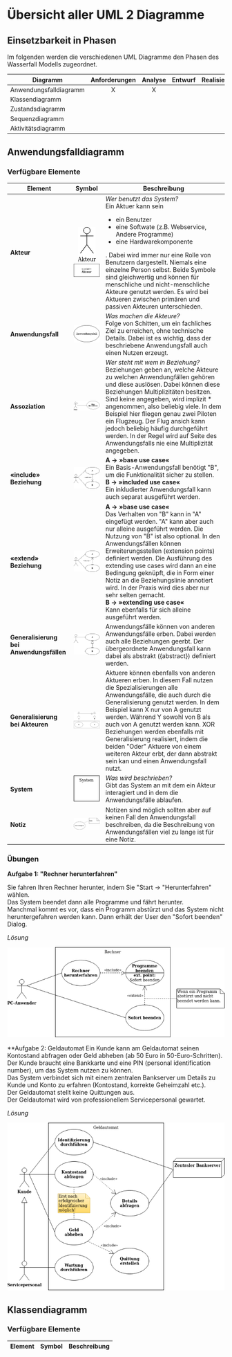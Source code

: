 # Übersicht aller UML 2 Diagramme

## Einsetzbarkeit in Phasen

Im folgenden werden die verschiedenen UML Diagramme den Phasen des Wasserfall Modells zugeordnet.

Diagramm               | Anforderungen | Analyse | Entwurf | Realisierung | Test
-----------------------|:-------------:|:-------:|:-------:|:------------:|:---:
Anwendungsfalldiagramm | X             | X       |         |              |
Klassendiagramm        |               |         |         |              |
Zustandsdiagramm       |               |         |         |              |
Sequenzdiagramm        |               |         |         |              |
Aktivitätsdiagramm     |               |         |         |              |

## Anwendungsfalldiagramm

### Verfügbare Elemente

Element                 | Symbol                                                       | Beschreibung
------------------------|:------------------------------------------------------------:|-------------
**Akteur**              | ![Akteur](images/uml/aktivitaetsdiagramm-akteur.png) ![Akteur](images/uml/aktivitaetsdiagramm-akteur2.png) | _Wer benutzt das System?_<br />Ein Aktuer kann sein <br /><ul><li>ein Benutzer</li><li>eine Softwate (z.B. Webservice, Andere Programme)</li><li>eine Hardwarekomponente</li></ul>. Dabei wird immer nur eine Rolle von Benutzern dargestellt. Niemals eine einzelne Person selbst. Beide Symbole sind gleichwertig und können für menschliche und nicht-menschliche Akteure genutzt werden. Es wird bei Aktueren zwischen primären und passiven Akteuren unterschieden.
**Anwendungsfall**      | ![Akteur](images/uml/aktivitaetsdiagramm-anwendungsfall.png) | _Was machen die Akteure?_<br />Folge von Schitten, um ein fachliches Ziel zu erreichen, ohne technische Details. Dabei ist es wichtig, dass der beschriebene Anwendungsfall auch einen Nutzen erzeugt.
**Assoziation**         | ![Akteur](images/uml/aktivitaetsdiagramm-assoziation.png)    | _Wer steht mit wem in Beziehung?_<br />Beziehungen geben an, welche Akteure zu welchen Anwendungfällen gehören und diese auslösen. Dabei können diese Beziehungen Multiplizitäten besitzen. Sind keine angegeben, wird implizit * angenommen, also beliebig viele. In dem Beispiel hier fliegen genau zwei Piloten ein Flugzeug. Der Flug ansich kann jedoch beliebig häufig durchgeführt werden. In der Regel wird auf Seite des Anwendungsfalls nie eine Multiplizität angegeben.
**«include» Beziehung** | ![System](images/uml/aktivitaetsdiagramm-include.png)        | **A → »base use case«**<br />Ein Basis-Anwendungsfall benötigt "B", um die Funktionalität sicher zu stellen.<br />**B → »included use case«**<br />Ein inkludierter Anwendungsfall kann auch separat ausgeführt werden.
**«extend» Beziehung**  | ![System](images/uml/aktivitaetsdiagramm-extend.png)         | **A → »base use case«**<br />Das Verhalten von "B" kann in "A" eingefügt werden. "A" kann aber auch nur alleine ausgeführt werden. Die Nutzung von "B" ist also optional. In den Anwendungsfällen können Erweiterungsstellen (extension points) definiert werden. Die Ausführung des extending use cases wird dann an eine Bedingung geknüpft, die in Form einer Notiz an die Beziehungslinie annotiert wird. In der Praxis wird dies aber nur sehr selten gemacht. <br />**B → »extending use case«**<br />Kann ebenfalls für sich alleine ausgeführt werden.
**Generalisierung bei Anwendungsfällen** | ![System](images/uml/aktivitaetsdiagramm-af-generalisierung.png) | Anwendungsfälle können von anderen Anwendungsfälle erben. Dabei werden auch alle Beziehungen geerbt. Der übergeordnete Anwendungsfall kann dabei als abstrakt ({abstract}) definiert werden.
**Generalisierung bei Akteuren** | ![System](images/uml/aktivitaetsdiagramm-akteur-generalisierung.png) | Aktuere können ebenfalls von anderen Aktueren erben. In diesem Fall nutzen die Spezialisierungen alle Anwendungsfälle, die auch durch die Generalisierung genutzt werden. In dem Beispiel kann X nur von A genutzt werden. Während Y sowohl von B als auch von A genutzt werden kann. XOR Beziehungen werden ebenfalls mit Generalisierung realisiert, indem die beiden "Oder" Aktuere von einem weiteren Akteur erbt, der dann abstrakt sein kan und einen Anwendungsfall nutzt.  
**System**              | ![System](images/uml/aktivitaetsdiagramm-system.png)         | _Was wird beschrieben?_<br />Gibt das System an mit dem ein Akteur interagiert und in dem die Anwendungsfälle ablaufen.
**Notiz**               | ![System](images/uml/aktivitaetsdiagramm-notiz.png)          | Notizen sind möglich sollten aber auf keinen Fall den Anwendungsfall beschreiben, da die Beschreibung von Anwendungsfällen viel zu lange ist für eine Notiz.

### Übungen

**Aufgabe 1: "Rechner herunterfahren"**

Sie fahren Ihren Rechner herunter, indem Sie "Start -> "Herunterfahren" wählen.<br />
Das System beendet dann alle Programme und fährt herunter.<br />
Manchmal kommt es vor, dass ein Programm abstürzt und das System nicht heruntergefahren werden kann. Dann erhält der 
User den "Sofort beenden" Dialog.

_Lösung_

![Rechner herunterfahren Use Case Diagramm](images/uml/rechner-herunterfahren.png)

**Aufgabe 2: Geldautomat
Ein Kunde kann am Geldautomat seinen Kontostand abfragen oder Geld abheben (ab 50 Euro in 50-Euro-Schritten).<br />
Der Kunde braucht eine Bankkarte und eine PIN (personal identification number), um das System nutzen zu können.<br />
Das System verbindet sich mit einem zentralen Bankserver um Details zu Kunde und Konto zu erfahren (Kontostand, korrekte Geheimzahl etc.).<br />
Der Geldautomat stellt keine Quittungen aus.<br />
Der Geldautomat wird von professionellem Servicepersonal gewartet.

_Lösung_

![Geldautomat Use Case Diagramm](images/uml/geldautomat.png)


## Klassendiagramm

### Verfügbare Elemente

Element                 | Symbol                                                       | Beschreibung
------------------------|:------------------------------------------------------------:|-------------
